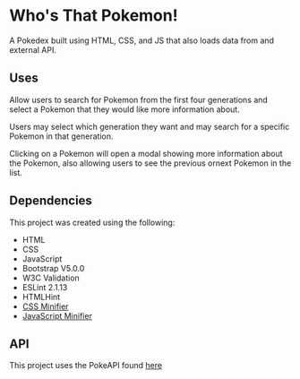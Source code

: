 # Who's That Pokemon!
A Pokedex built using HTML, CSS, and JS that also loads data from and external API.

## Uses
Allow users to search for Pokemon from the first four generations 
and select a Pokemon that they would like more information about.

Users may select which generation they want and may search for a 
specific Pokemon in that generation.  

Clicking on a Pokemon will open a modal showing more information about the Pokemon,
 also allowing users to see the previous ornext Pokemon in the list.

## Dependencies
This project was created using the following:

- HTML
- CSS
- JavaScript
- Bootstrap V5.0.0
- W3C Validation
- ESLint 2.1.13
- HTMLHint
- [CSS Minifier](https://cssminifier.com/)
- [JavaScript Minifier](https://javascript-minifier.com/)

## API
This project uses the PokeAPI found [here](https://pokeapi.co/api/v2/pokemon/?limit=493)
